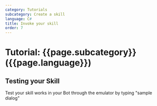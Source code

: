 ```yaml
---
category: Tutorials
subcategory: Create a skill
language: C#
title: Invoke your skill
order: 7
---
```


# Tutorial: {{page.subcategory}} ({{page.language}})

## Testing your Skill

Test your skill works in your Bot through the emulator by typing "sample dialog"

